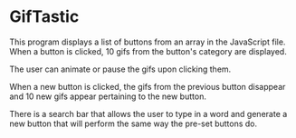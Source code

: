 # GifTastic

This program displays a list of buttons from an array in the JavaScript file. When a button is clicked, 10 gifs from the button's category are displayed. 

The user can animate or pause the gifs upon clicking them.

When a new button is clicked, the gifs from the previous button disappear and 10 new gifs appear pertaining to the new button. 

There is a search bar that allows the user to type in a word and generate a new button that will perform the same way the pre-set buttons do. 